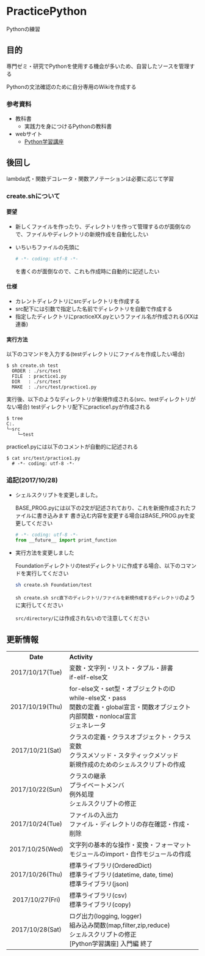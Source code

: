 # PracticePython
Pythonの練習

## 目的
専門ゼミ・研究でPythonを使用する機会が多いため、自習したソースを管理する

Pythonの文法確認のために自分専用のWikiを作成する

### 参考資料
- 教科書
    - 実践力を身につけるPythonの教科書
- webサイト
    - [Python学習講座](http://www.python.ambitious-engineer.com/)

## 後回し
lambda式・関数デコレータ・関数アノテーションは必要に応じて学習

### create.shについて
#### 要望

- 新しくファイルを作ったり、ディレクトリを作って管理するのが面倒なので、ファイルやディレクトリの新規作成を自動化したい

- いちいちファイルの先頭に
    ```python
    # -*- coding: utf-8 -*-
    ```
    を書くのが面倒なので、これも作成時に自動的に記述したい

#### 仕様
- カレントディレクトリにsrcディレクトリを作成する
- src配下には引数で指定した名前でディレクトリを自動で作成する
- 指定したディレクトリにpracticeXX.pyというファイル名が作成される(XXは連番)

#### 実行方法
以下のコマンドを入力する(testディレクトリにファイルを作成したい場合)

```
$ sh create.sh test
  ORDER : ./src/test
  FILE  : practice1.py
  DIR   : ./src/test
  MAKE  : ./src/test/practice1.py
```

実行後、以下のようなディレクトリが新規作成される(src、testディレクトリがない場合)
testディレクトリ配下にpractice1.pyが作成される

```
$ tree
C:.
└─src
    └─test
```

practice1.pyには以下のコメントが自動的に記述される

```
$ cat src/test/practice1.py
  # -*- coding: utf-8 -*-
```

### 追記(2017/10/28)
- シェルスクリプトを変更しました。

    BASE_PROG.pyには以下の2文が記述されており、これを新規作成されたファイルに書き込みます
    書き込む内容を変更する場合はBASE_PROG.pyを変更してください
    ```python
    # -*- coding: utf-8 -*-
    from __future__ import print_function
    ```

- 実行方法を変更しました

    Foundationディレクトリのtestディレクトリに作成する場合、以下のコマンドを実行してください
    ```sh
    sh create.sh Foundation/test
    ```
    `sh create.sh src直下のディレクトリ/ファイルを新規作成するディレクトリ`のように実行してください

    `src/directory/`には作成されないので注意してください

## 更新情報
<table width=800>
    <tr>
        <th width=100 align="center">Date</th>
        <th width=700 align="left">Activity</th>
    </tr>
    <tr>
        <td width=100 align=center>2017/10/17(Tue)</td>
        <td width=700>変数・文字列・リスト・タプル・辞書<br>if-elif-else文</td>
    </tr>
    <tr>
        <td width=100 align=center>2017/10/19(Thu)</td>
        <td width=700>for-else文・set型・オブジェクトのID<br>while-else文・pass<br>関数の定義・global宣言・関数オブジェクト<br>内部関数・nonlocal宣言<br>ジェネレータ</td>
    </tr>
    <tr>
        <td width=100 align=center>2017/10/21(Sat)</td>
        <td width=700>クラスの定義・クラスオブジェクト・クラス変数<br>クラスメソッド・スタティックメソッド<br>新規作成のためのシェルスクリプトの作成</td>
    </tr>
    <tr>
        <td width=100 align=center>2017/10/22(Sun)</td>
        <td width=700>クラスの継承<br>プライベートメンバ<br>例外処理<br>シェルスクリプトの修正</td>
    </tr>
    <tr>
        <td width=100 align=center>2017/10/24(Tue)</td>
        <td width=700>ファイルの入出力<br>ファイル・ディレクトリの存在確認・作成・削除</td>
    </tr>
    <tr>
        <td width=100 align=center>2017/10/25(Wed)</td>
        <td width=700>文字列の基本的な操作・変換・フォーマット<br>モジュールのimport・自作モジュールの作成</td>
    </tr>
    <tr>
        <td width=100 align=center>2017/10/26(Thu)</td>
        <td width=700>標準ライブラリ(OrderedDict)<br>標準ライブラリ(datetime, date, time)<br>標準ライブラリ(json)</td>
    </tr>
    <tr>
        <td width=100 align=center>2017/10/27(Fri)</td>
        <td width=700>標準ライブラリ(csv)<br>標準ライブラリ(copy)</td>
    </tr>
    <tr>
        <td width=100 align=center>2017/10/28(Sat)</td>
        <td width=700>ログ出力(logging, logger)<br>組み込み関数(map,filter,zip,reduce)<br>シェルスクリプトの修正<br>[Python学習講座] 入門編 終了</td>
    </tr>
</table>
